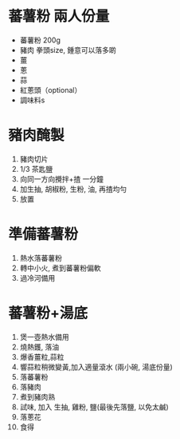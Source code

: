 # 蕃薯粉 兩人份量
- 蕃薯粉 200g
- 豬肉 拳頭size, 鍾意可以落多啲
- 薑
- 蔥
- 蒜
- 紅蔥頭（optional）
- 調味料s

# 豬肉醃製
1. 豬肉切片
2. 1/3 茶匙鹽
3. 向同一方向攪拌+揸 一分鐘
4. 加生抽, 胡椒粉, 生粉, 油, 再揸均勻
5. 放置

# 準備蕃薯粉
1. 熱水落蕃薯粉
2. 轉中小火, 煮到蕃薯粉偏軟
3. 過冷河備用

# 蕃薯粉+湯底
1. 煲一壺熱水備用
2.  燒熱鑊, 落油
3.  爆香薑粒,蒜粒
4.  響蒜粒稍微變黃,加入適量滾水 (兩小碗, 湯底份量)
5.  落蕃薯粉
6.  落豬肉
7. 煮到豬肉熟
8. 試味, 加入 生抽, 雞粉, 鹽(最後先落鹽, 以免太鹹)
9. 落蔥花
10. 食得 